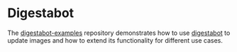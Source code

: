 # Digestabot

The [digestabot-examples](https://github.com/chainguard-dev/digestabot-examples)
repository demonstrates how to use
[digestabot](https://github.com/chainguard-dev/digestabot) to update images and
how to extend its functionality for different use cases.
